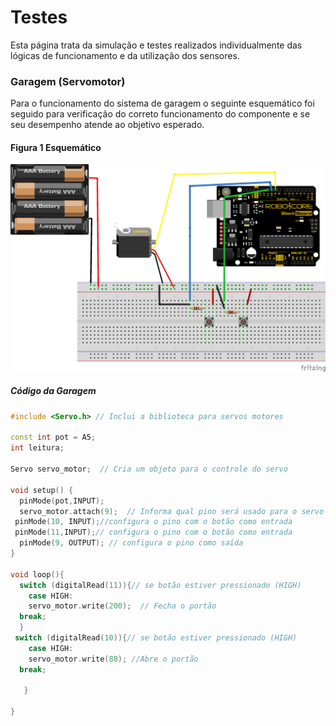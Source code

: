 # Testes

Esta página trata da simulação e testes realizados individualmente das lógicas de funcionamento e da utilização dos sensores.

### Garagem (Servomotor)

Para o funcionamento do sistema de garagem o seguinte esquemático foi seguido para verificação do correto funcionamento do componente e se seu desempenho atende ao objetivo esperado.

#### Figura 1 Esquemático
<img src="./Arquivos/esquematico.jpg" width="1000">

##### Código da Garagem

~~~C++
#include <Servo.h> // Inclui a biblioteca para servos motores

const int pot = A5; 
int leitura;

Servo servo_motor;  // Cria um objeto para o controle do servo

void setup() {
  pinMode(pot,INPUT);
  servo_motor.attach(9);  // Informa qual pino será usado para o servo declarado anteriormente
 pinMode(10, INPUT);//configura o pino com o botão como entrada
 pinMode(11,INPUT);// configura o pino com o botão como entrada
  pinMode(9, OUTPUT); // configura o pino como saída
}

void loop(){
  switch (digitalRead(11)){// se botão estiver pressionado (HIGH)
    case HIGH:
    servo_motor.write(200);  // Fecha o portão
  break;
  }
 switch (digitalRead(10)){// se botão estiver pressionado (HIGH)
    case HIGH:
    servo_motor.write(88); //Abre o portão
  break;

   }

}
~~~
